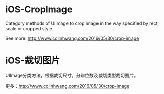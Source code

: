# iOS-CropImage
Category methods of UIImage to crop image in the way specified by rect, scale or cropped style.

See more: http://www.colinhwang.com/2016/05/30/crop-image


# iOS-裁切图片
UIImage分类方法，根据裁切尺寸，分辨位数及裁切类型裁切图片。

更多：http://www.colinhwang.com/2016/05/30/crop-image
